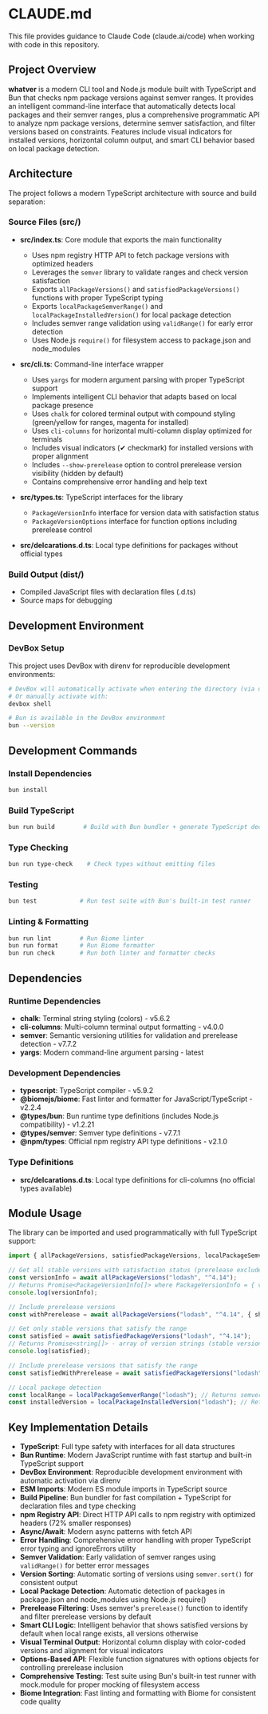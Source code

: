 # CLAUDE.md

This file provides guidance to Claude Code (claude.ai/code) when working with code in this repository.

## Project Overview

**whatver** is a modern CLI tool and Node.js module built with TypeScript and Bun that checks npm package versions against semver ranges. It provides an intelligent command-line interface that automatically detects local packages and their semver ranges, plus a comprehensive programmatic API to analyze npm package versions, determine semver satisfaction, and filter versions based on constraints. Features include visual indicators for installed versions, horizontal column output, and smart CLI behavior based on local package detection.

## Architecture

The project follows a modern TypeScript architecture with source and build separation:

### Source Files (src/)
- **src/index.ts**: Core module that exports the main functionality
  - Uses npm registry HTTP API to fetch package versions with optimized headers
  - Leverages the `semver` library to validate ranges and check version satisfaction
  - Exports `allPackageVersions()` and `satisfiedPackageVersions()` functions with proper TypeScript typing
  - Exports `localPackageSemverRange()` and `localPackageInstalledVersion()` for local package detection
  - Includes semver range validation using `validRange()` for early error detection
  - Uses Node.js `require()` for filesystem access to package.json and node_modules
  
- **src/cli.ts**: Command-line interface wrapper
  - Uses `yargs` for modern argument parsing with proper TypeScript support
  - Implements intelligent CLI behavior that adapts based on local package presence
  - Uses `chalk` for colored terminal output with compound styling (green/yellow for ranges, magenta for installed)
  - Uses `cli-columns` for horizontal multi-column display optimized for terminals
  - Includes visual indicators (✔ checkmark) for installed versions with proper alignment
  - Includes `--show-prerelease` option to control prerelease version visibility (hidden by default)
  - Contains comprehensive error handling and help text
  
- **src/types.ts**: TypeScript interfaces for the library
  - `PackageVersionInfo` interface for version data with satisfaction status
  - `PackageVersionOptions` interface for function options including prerelease control
- **src/delcarations.d.ts**: Local type definitions for packages without official types

### Build Output (dist/)
- Compiled JavaScript files with declaration files (.d.ts)
- Source maps for debugging

## Development Environment

### DevBox Setup
This project uses DevBox with direnv for reproducible development environments:
```bash
# DevBox will automatically activate when entering the directory (via direnv)
# Or manually activate with:
devbox shell

# Bun is available in the DevBox environment
bun --version
```

## Development Commands

### Install Dependencies
```bash
bun install
```

### Build TypeScript
```bash
bun run build        # Build with Bun bundler + generate TypeScript declarations
```

### Type Checking
```bash
bun run type-check    # Check types without emitting files
```

### Testing
```bash
bun test            # Run test suite with Bun's built-in test runner
```

### Linting & Formatting
```bash
bun run lint        # Run Biome linter
bun run format      # Run Biome formatter
bun run check       # Run both linter and formatter checks
```

## Dependencies

### Runtime Dependencies
- **chalk**: Terminal string styling (colors) - v5.6.2
- **cli-columns**: Multi-column terminal output formatting - v4.0.0
- **semver**: Semantic versioning utilities for validation and prerelease detection - v7.7.2
- **yargs**: Modern command-line argument parsing - latest

### Development Dependencies  
- **typescript**: TypeScript compiler - v5.9.2
- **@biomejs/biome**: Fast linter and formatter for JavaScript/TypeScript - v2.2.4
- **@types/bun**: Bun runtime type definitions (includes Node.js compatibility) - v1.2.21
- **@types/semver**: Semver type definitions - v7.7.1
- **@npm/types**: Official npm registry API type definitions - v2.1.0

### Type Definitions
- **src/delcarations.d.ts**: Local type definitions for cli-columns (no official types available)

## Module Usage

The library can be imported and used programmatically with full TypeScript support:

```typescript
import { allPackageVersions, satisfiedPackageVersions, localPackageSemverRange, localPackageInstalledVersion } from "whatver";

// Get all stable versions with satisfaction status (prerelease excluded by default)
const versionInfo = await allPackageVersions("lodash", "^4.14");
// Returns Promise<PackageVersionInfo[]> where PackageVersionInfo = { version: string, satisfied: boolean }
console.log(versionInfo);

// Include prerelease versions
const withPrerelease = await allPackageVersions("lodash", "^4.14", { showPrerelease: true });

// Get only stable versions that satisfy the range
const satisfied = await satisfiedPackageVersions("lodash", "^4.14");
// Returns Promise<string[]> - array of version strings (stable versions only)
console.log(satisfied);

// Include prerelease versions that satisfy the range
const satisfiedWithPrerelease = await satisfiedPackageVersions("lodash", "^4.14", { showPrerelease: true });

// Local package detection
const localRange = localPackageSemverRange("lodash"); // Returns semver range from package.json
const installedVersion = localPackageInstalledVersion("lodash"); // Returns version from node_modules
```

## Key Implementation Details

- **TypeScript**: Full type safety with interfaces for all data structures
- **Bun Runtime**: Modern JavaScript runtime with fast startup and built-in TypeScript support
- **DevBox Environment**: Reproducible development environment with automatic activation via direnv
- **ESM Imports**: Modern ES module imports in TypeScript source
- **Build Pipeline**: Bun bundler for fast compilation + TypeScript for declaration files and type checking
- **npm Registry API**: Direct HTTP API calls to npm registry with optimized headers (72% smaller responses)
- **Async/Await**: Modern async patterns with fetch API
- **Error Handling**: Comprehensive error handling with proper TypeScript error typing and ignoreErrors utility
- **Semver Validation**: Early validation of semver ranges using `validRange()` for better error messages
- **Version Sorting**: Automatic sorting of versions using `semver.sort()` for consistent output
- **Local Package Detection**: Automatic detection of packages in package.json and node_modules using Node.js require()
- **Prerelease Filtering**: Uses semver's `prerelease()` function to identify and filter prerelease versions by default
- **Smart CLI Logic**: Intelligent behavior that shows satisfied versions by default when local range exists, all versions otherwise
- **Visual Terminal Output**: Horizontal column display with color-coded versions and alignment for visual indicators
- **Options-Based API**: Flexible function signatures with options objects for controlling prerelease inclusion
- **Comprehensive Testing**: Test suite using Bun's built-in test runner with mock.module for proper mocking of filesystem access
- **Biome Integration**: Fast linting and formatting with Biome for consistent code quality